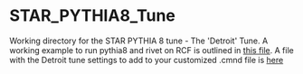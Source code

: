 # STAR_PYTHIA8_Tune

Working directory for the STAR PYTHIA 8 tune - The 'Detroit' Tune. A working example to run pythia8 and rivet on RCF is outlined in [this file](pythia_rivet_working_example.md). A file with the Detroit tune settings to add to your customized .cmnd file is [here](detroit.cmnd)
